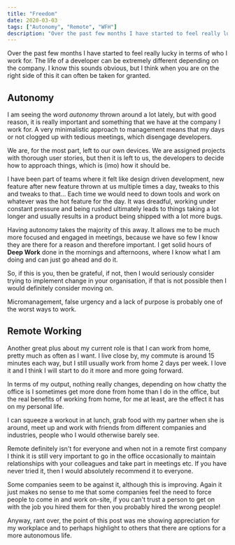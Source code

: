```yaml
---
title: "Freedom"
date: 2020-03-03
tags: ["Autonomy", "Remote", "WFH"]
description: "Over the past few months I have started to feel really lucky in terms of who I work for. The life of a developer can be extremely different depending on the company. I know this sounds obvious, but I think when you are on the right side of this it can often be taken for granted."
---
```


Over the past few months I have started to feel really lucky in terms of who I work for. The life of a developer can be extremely different depending on the company. I know this sounds obvious, but I think when you are on the right side of this it can often be taken for granted.

## Autonomy

I am seeing the word _autonomy_ thrown around a lot lately, but with good reason, it is really important and something that we have at the company I work for. A very minimalistic approach to management means that my days or not clogged up with tedious meetings, which disengage developers.

We are, for the most part, left to our own devices. We are assigned projects with thorough user stories, but then it is left to us, the developers to decide how to approach things, which is (imo) how it should be.

I have been part of teams where it felt like design driven development, new feature after new feature thrown at us multiple times a day, tweaks to this and tweaks to that... Each time we would need to down tools and work on whatever was the hot feature for the day. It was dreadful, working under constant pressure and being rushed ultimately leads to things taking a lot longer and usually results in a product being shipped with a lot more bugs.

Having autonomy takes the majority of this away. It allows me to be much more focused and engaged in meetings, because we have so few I know they are there for a reason and therefore important. I get solid hours of **Deep Work** done in the mornings and afternoons, where I know what I am doing and can just go ahead and do it.

So, if this is you, then be grateful, if not, then I would seriously consider trying to implement change in your organisation, if that is not possible then I would definitely consider moving on.

Micromanagement, false urgency and a lack of purpose is probably one of the worst ways to work.

## Remote Working

Another great plus about my current role is that I can work from home, pretty much as often as I want. I live close by, my commute is around 15 minutes each way, but I still usually work from home 2 days per week. I love it and I think I will start to do it more and more going forward.

In terms of my output, nothing really changes, depending on how chatty the office is I sometimes get more done from home than I do in the office, but the real benefits of working from home, for me at least, are the effect it has on my personal life.

I can squeeze a workout in at lunch, grab food with my partner when she is around, meet up and work with friends from different companies and industries, people who I would otherwise barely see.

Remote definitely isn't for everyone and when not in a remote first company I think it is still very important to go in the office occasionally to maintain relationships with your colleagues and take part in meetings etc. If you have never tried it, then I would absolutely recommend it to everyone.

Some companies seem to be against it, although this is improving. Again it just makes no sense to me that some companies feel the need to force people to come in and work on-site, if you can't trust a person to get on with the job you hired them for then you probably hired the wrong people!

Anyway, rant over, the point of this post was me showing appreciation for my workplace and to perhaps highlight to others that there are options for a more autonomous life.
